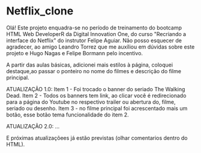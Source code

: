 # Netflix_clone

Olá!
Este projeto enquadra-se no período de treinamento do bootcamp HTML Web DeveloperR da Digital Innovation One, do curso "Recriando a interface do Netflix" do instrutor Felipe Aguiar.
Não posso esquecer de agradecer, ao amigo Leandro Torrez que me auxíliou em dúvidas sobre este projeto e Hugo Nagas e Felipe Bormann pelo incentivo.

A partir das aulas básicas, adicionei mais estilos à página, coloquei destaque,ao passar o ponteiro no nome do filmes e descrição do filme principal.

ATUALIZAÇÃO 1.0:
  Item 1 - Foi trocado o banner do seriado The Walking Dead.
  Item 2 - Todos os banners tem link, ao clicar você é redirecionado para a página do Youtube no respectivo trailer ou abertura do, filme, seriado ou desenho.
  Item 3 - no filme principal foi acrescentado mais um botão, esse botão tema funcionalidade do item 2.

ATUALIZAÇÃO 2.0:
  ...
  
  
E próximas atualizaçõees já estão previstas (olhar comentarios dentro do HTML).
